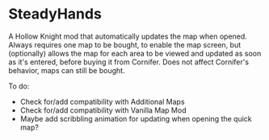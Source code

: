 ﻿# SteadyHands

A Hollow Knight mod that automatically updates the map when opened. Always requires one map to be bought, to enable the map screen, but (optionally) allows the map for each area to be viewed and updated as soon as it's entered, before buying it from Cornifer. Does not affect Cornifer's behavior, maps can still be bought.

To do:

* Check for/add compatibility with Additional Maps
* Check for/add compatibility with Vanilla Map Mod
* Maybe add scribbling animation for updating when opening the quick map?

